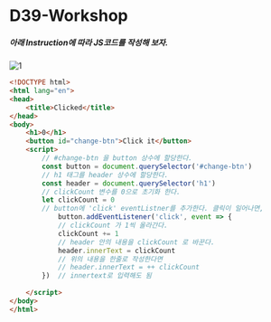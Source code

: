 # D39-Workshop

##### 아래 Instruction에 따라 JS코드를 작성해 보자.

![1](https://user-images.githubusercontent.com/45934494/57010429-81e85980-6c37-11e9-9fef-29e01ca5e2c9.PNG)

```html
<!DOCTYPE html>
<html lang="en">
<head>
    <title>Clicked</title>
</head>
<body>
    <h1>0</h1>
    <button id="change-btn">Click it</button>
    <script>
        // #change-btn 을 button 상수에 할당한다.
        const button = document.querySelector('#change-btn')
        // h1 태그를 header 상수에 할당한다.
        const header = document.querySelector('h1')
        // clickCount 변수를 0으로 초기화 한다.
        let clickCount = 0
        // button에 'click' eventListner를 추가한다. 클릭이 일어나면,
            button.addEventListener('click', event => {
            // clickCount 가 1씩 올라간다.
            clickCount += 1
            // header 안의 내용을 clickCount 로 바꾼다.
            header.innerText = clickCount
            // 위의 내용을 한줄로 작성한다면
			// header.innerText = ++ clickCount
        })  // innertext로 입력해도 됨
        	        	
    </script>
</body>
</html>
```

